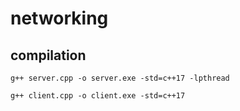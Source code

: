 # networking

## compilation 

```
g++ server.cpp -o server.exe -std=c++17 -lpthread
```

```
g++ client.cpp -o client.exe -std=c++17
```
